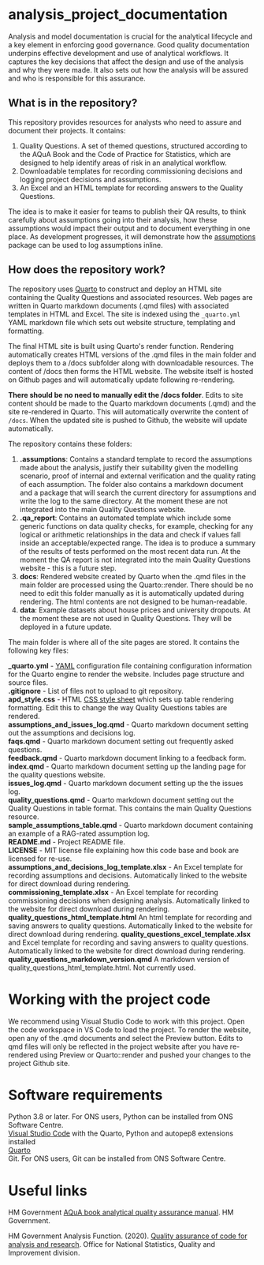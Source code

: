 # analysis_project_documentation
Analysis and model documentation is crucial for the analytical lifecycle and a key element in enforcing good governance. Good quality documentation underpins effective  development and use of analytical workflows. It captures the key decisions that affect the design and use of the analysis and why they were made. It also sets out how the analysis will be assured and who is responsible for this assurance.

## What is in the repository?

This repository provides resources for analysts who need to assure and document their projects. It contains:    
1. Quality Questions. A set of themed questions, structured according to the AQuA Book and the Code of Practice for Statistics, which are designed to help identify areas of risk in an analytical workflow.
2. Downloadable templates for recording commissioning decisions and logging project decisions and assumptions.
3. An Excel and an HTML template for recording answers to the Quality Questions.

The idea is to make it easier for teams to publish their QA results, to think carefully about assumptions going into their analysis, how these assumptions would impact their output and to document everything in one place. As development progresses, it will demonstrate how the [assumptions](https://github.com/best-practice-and-impact/assumptions) package can be used to log assumptions inline.

## How does the repository work?

The repository uses [Quarto](https://quarto.org/) to construct and deploy an HTML site containing the Quality Questions and associated resources. Web pages are written in Quarto markdown documents (.qmd files) with associated templates in HTML and Excel.  The site is indexed using the `_quarto.yml` YAML markdown file which sets out website structure, templating and formatting.   

The final HTML site is built using Quarto's render function. Rendering automatically creates HTML versions of the .qmd files in the main folder and deploys them to a /docs subfolder along with downloadable resources. The content of /docs then forms the HTML website. The website itself is hosted on Github pages and will automatically update following re-rendering.    

**There should be no need to manually edit the /docs folder**. Edits to site content should be made to the Quarto markdown documents (.qmd) and the site re-rendered in Quarto.  This will automatically overwrite the content of `/docs`. When the updated site is pushed to Github, the website will update automatically.

The repository contains these folders:  

1) **.assumptions**: Contains a standard template to record the assumptions made about the analysis, justify their suitability given the modelling scenario, proof of internal and external verification and the quality rating of each assumption. The folder also contains a markdown document and a package that will search the current directory for assumptions and write the log to the same directory. At the moment these are not integrated into the main Quality Questions website.
2) **.qa_report**: Contains an automated template which include some generic functions on data quality checks, for example, checking for any logical or arithmetic relationships in the data and check if values fall inside an acceptable/expected range. The idea is to produce a summary of the results of tests performed on the most recent data run.  At the moment the QA report is not integrated into the main Quality Questions website - this is a future step.
4) **docs**: Rendered website created by Quarto when the .qmd files in the main folder are processed using the Quarto::render. There should be no need to edit this folder manually as it is automatically updated during rendering. The html contents are not designed to be human-readable.
5) **data**: Example datasets about house prices and university dropouts. At the moment these are not used in Quality Questions. They will be deployed in a future update.

The main folder is where all of the site pages are stored. It contains the following key files:

**_quarto.yml** - [YAML](https://yaml.org/spec/1.2.2/) configuration file containing configuration information for the Quarto engine to render the website. Includes page structure and source files.    
**.gitignore** - List of files not to upload to git repository.    
**apd_style.css** - HTML [CSS style sheet](https://www.w3schools.com/html/html_css.asp) which sets up table rendering formatting. Edit this to change the way Quality Questions tables are rendered.   
**assumptions_and_issues_log.qmd** - Quarto markdown document setting out the assumptions and decisions log.    
**faqs.qmd** - Quarto markdown document setting out frequently asked questions.    
**feedback.qmd** - Quarto markdown document linking to a feedback form.    
**index.qmd** - Quarto markdown document setting up the landing page for the quality questions website.    
**issues_log.qmd** - Quarto markdown document setting up the the issues log.    
**quality_questions.qmd** - Quarto markdown document setting out the Quality Questions in table format. This contains the main Quality Questions resource.    
**sample_assumptions_table.qmd** - Quarto markdown document containing an example of a RAG-rated assumption log.    
**README.md** - Project README file.    
**LICENSE** - MIT license file explaining how this code base and book are licensed for re-use.    
**assumptions_and_decisions_log_template.xlsx** - An Excel template for recording assumptions and decisions. Automatically linked to the website for direct download during rendering.    
**commissioning_template.xlsx** - An Excel template for recording commissioning decisions when designing analysis. Automatically linked to the website for direct download during rendering.
**quality_questions_html_template.html** An html template for recording and saving answers to quality questions. Automatically linked to the website for direct download during rendering.
**quality_questions_excel_template.xlsx** and Excel template for recording and saving answers to quality questions.
Automatically linked to the website for direct download during rendering.
**quality_questions_markdown_version.qmd** A markdown version of quality_questions_html_template.html. Not currently used.

# Working with the project code

We recommend using Visual Studio Code to work with this project. Open the code workspace in VS Code to load the project. To render the website, open any of the .qmd documents and select the Preview button. 
Edits to qmd files will only be reflected in the project website after you have re-rendered using Preview or Quarto::render and pushed your changes to the project Github site.

# Software requirements  
Python 3.8 or later. For ONS users, Python can be installed from ONS Software Centre.   
[Visual Studio Code](https://code.visualstudio.com/Download) with the Quarto, Python and autopep8 extensions installed    
[Quarto](https://quarto.org/docs/get-started/)    
Git. For ONS users, Git can be installed from ONS Software Centre.

# Useful links
HM Government [AQuA book analytical quality assurance manual](https://www.gov.uk/government/publications/the-aqua-book-guidance-on-producing-quality-analysis-for-government). HM Government.

HM Government Analysis Function. (2020). [Quality assurance of code for analysis and research](https://best-practice-and-impact.github.io/qa-of-code-guidance/ ). Office for National Statistics, Quality and Improvement division.  

